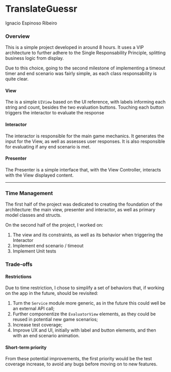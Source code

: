 # TranslateGuessr
Ignacio Espinoso Ribeiro

### Overview
This is a simple project developed in around 8 hours. It uses a VIP architecture to further adhere to the Single Responsability Principle, splitting business logic from display.

Due to this choice, going to the second milestone of implementing a timeout timer and end scenario was fairly simple, as each class responsability is quite clear.

#### View
The is a simple `UIView` based on the UI reference, with labels informing each string and count, besides the two evaluation buttons. Touching each button triggers the interactor to evaluate the response

#### Interactor
The interactor is responsible for the main game mechanics. It generates the input for the View, as well as assesses user responses. It is also responsible for evaluating if any end scenario is met.

#### Presenter
The Presenter is a simple interface that, with the View Controller, interacts with the View displayed content.

--------
### Time Management
The first half of the project was dedicated to creating the foundation of the architecture: the main view, presenter and interactor, as well as primary model classes and structs.

On the second half of the project, I worked on: 
1. The view and its constraints, as well as its behavior when triggering the Interactor
2. Implement end scenario / timeout
3. Implement Unit tests

### Trade-offs

#### Restrictions
Due to time restriction, I chose to simplify a set of behaviors that, if working on the app in the future, should be revisited:
1. Turn the `Service` module more generic, as in the future this could well be an external API call;
2. Further componentize the `EvaluatorView` elements, as they could be reused in potential new game scenarios;
3. Increase test coverage;
4. Improve UX and UI, initially with label and button elements, and then with an end scenario animation.


#### Short-term priority
From these potential improvements, the first priority would be the test coverage increase, to avoid any bugs before moving on to new features.